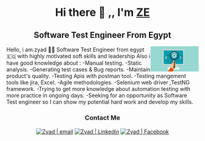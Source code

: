 <h1 align="center"> Hi there 👋 ,, I'm <a href="https://testautomationu.applitools.com/me.html#ziad-elsoudy">ZE</a></h1> 
  <h2 align="center"> Software Test Engineer From Egypt</h2>
  <img src="Software-Tester-1090x572.jpg" align="right" width="25%"/>
  
Hello, i am zyad 🙋‍♂️ Software Test Engineer from egypt 🇪🇬 with highly motivated soft skills and leadership Also i have good knowledge about :
-Manual testing.
-Static analysis.
-Generating test cases & Bug reports.
-Maintain product's quality.
-Testing Apis with postman tool.
-Testing mangement tools like jira, Excel.
-Agile methodologies.
-Selenium web driver ,TestNG framework.
-Trying to get more knowledge about automation testing with more practice in ongoing days.
-Seeking for an opportunity as Software Test engineer so I can show my potential hard work and develop my skills.
<div align="center">
<h3 align="center"> Contact Me </h3>

[<img align="center" alt="Zyad | email" src="https://img.icons8.com/fluent/22/000000/gmail.png" />](mailto:ziadelsoudy@gmail.com)
[<img align="center" alt="Zyad | Linkedin" src="https://img.icons8.com/fluent/22/000000/linkedin.png"/>](https://www.linkedin.com/in/ziad-elsoudy-b0b0a41b2/)
[<img align="center" alt="Zyad | Facebook"  src="https://img.icons8.com/color/22/000000/facebook-new.png"/>](https://www.facebook.com/profile.php?id=100008020117007)
